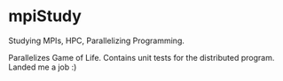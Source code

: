 # mpiStudy
Studying MPIs, HPC, Parallelizing Programming.

Parallelizes Game of Life. Contains unit tests for the distributed program. Landed me a job :)
